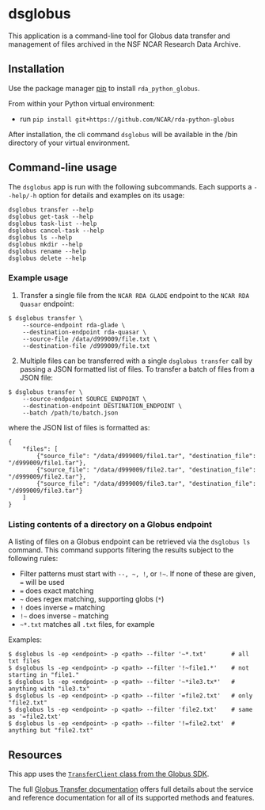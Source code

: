 # dsglobus

This application is a command-line tool for Globus data transfer and management of files 
archived in the NSF NCAR Research Data Archive.

## Installation

Use the package manager [pip](https://pip.pypa.io/en/stable/) to 
install `rda_python_globus`.

From within your Python virtual environment:
- run `pip install git+https://github.com/NCAR/rda-python-globus`

After installation, the cli command `dsglobus` will be available in
the /bin directory of your virtual environment.

## Command-line usage

The `dsglobus` app is run with the following subcommands.  Each supports a
`--help/-h` option for details and examples on its usage:
```
dsglobus transfer --help
dsglobus get-task --help
dsglobus task-list --help
dsglobus cancel-task --help
dsglobus ls --help
dsglobus mkdir --help
dsglobus rename --help
dsglobus delete --help
```

### Example usage
1. Transfer a single file from the `NCAR RDA GLADE` endpoint to the `NCAR RDA Quasar`
endpoint:
```
$ dsglobus transfer \
    --source-endpoint rda-glade \
    --destination-endpoint rda-quasar \
    --source-file /data/d999009/file.txt \
    --destination-file /d999009/file.txt
```
2. Multiple files can be transferred with a single `dsglobus transfer` call by 
passing a JSON formatted list of files.  To transfer a batch of files from a JSON file:
```
$ dsglobus transfer \
    --source-endpoint SOURCE_ENDPOINT \
    --destination-endpoint DESTINATION_ENDPOINT \
    --batch /path/to/batch.json
```
where the JSON list of files is formatted as:
```
{
    "files": [
        {"source_file": "/data/d999009/file1.tar", "destination_file": "/d999009/file1.tar"},
        {"source_file": "/data/d999009/file2.tar", "destination_file": "/d999009/file2.tar"},
        {"source_file": "/data/d999009/file3.tar", "destination_file": "/d999009/file3.tar"}
    ]
}
```

### Listing contents of a directory on a Globus endpoint

A listing of files on a Globus endpoint can be retrieved via the `dsglobus ls` command.  This
command supports filtering the results subject to the following rules:

- Filter patterns must start with `--, ~, !`, or `!~`.  If none of these are given, `=` will 
be used
- `=` does exact matching
- `~` does regex matching, supporting globs (`*`)
- `!` does inverse `=` matching
- `!~` does inverse `~` matching
- `~*.txt` matches all `.txt` files, for example

Examples:
```
$ dsglobus ls -ep <endpoint> -p <path> --filter '~*.txt'       # all txt files
$ dsglobus ls -ep <endpoint> -p <path> --filter '!~file1.*'    # not starting in "file1."
$ dsglobus ls -ep <endpoint> -p <path> --filter '~*ile3.tx*'   # anything with "ile3.tx"
$ dsglobus ls -ep <endpoint> -p <path> --filter '=file2.txt'   # only "file2.txt"
$ dsglobus ls -ep <endpoint> -p <path> --filter 'file2.txt'    # same as '=file2.txt'
$ dsglobus ls -ep <endpoint> -p <path> --filter '!=file2.txt'  # anything but "file2.txt"
```

## Resources

This app uses the 
[`TransferClient` class from the Globus SDK](https://globus-sdk-python.readthedocs.io/en/stable/services/transfer.html).

The full [Globus Transfer documentation](https://docs.globus.org/api/transfer/) offers full
details about the service and reference documentation for all of
its supported methods and features.